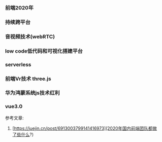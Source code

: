 ### 前端2020年


### 持续跨平台

### 音视频技术(webRTC)

### low code低代码和可视化搭建平台

### serverless

### 前端Vr技术 three.js

### 华为鸿蒙系统js技术红利

### vue3.0

参考文章:

1. [https://juejin.cn/post/6913003799141416973](2020年国内前端团队都做了些什么?)
